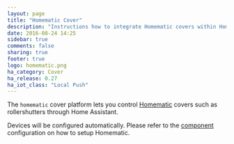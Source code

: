 ```yaml
---
layout: page
title: "Homematic Cover"
description: "Instructions how to integrate Homematic covers within Home Assistant."
date: 2016-08-24 14:25
sidebar: true
comments: false
sharing: true
footer: true
logo: homematic.png
ha_category: Cover
ha_release: 0.27
ha_iot_class: "Local Push"
---
```



The `homematic` cover platform lets you control [Homematic](http://www.homematic.com/) covers such as rollershutters through Home Assistant.

Devices will be configured automatically. Please refer to the [component](/components/homematic/) configuration on how to setup Homematic.

